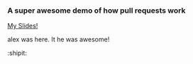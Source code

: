 ### A super awesome demo of how pull requests work
[My Slides!](https://speakerdeck.com/zandrr/intro-to-github)

alex was here. It he was awesome!

:shipit: 
